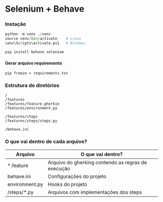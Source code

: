 # Selenium + Behave

### Instação
```python
python -m venv ./venv
source venv/bin/activate    # Linux
\env\Scripts\activate.ps1   # Windows

pip install behave selenium
```

#### Gerar arquivo requirements
`pip freeze > requirements.txt`

### Estrutura de diretórios

```
/
/features
/features/feature.gherkin
/features/environment.py

/features/steps
/features/steps/steps.py

/behave.ini
```

### O que vai dentro de cada arquivo?

| Arquivo        | O que vai dentro?                                  |
| -------------- | -------------------------------------------------- |
| *.feature      | Arquivo do gherking contendo as regras de execução |
| behave.ini     | Configurações do projeto                           |
| environment.py | Hooks do projeto                                   |
| /steps/*.py    | Arquivos com implementações dos steps              |
